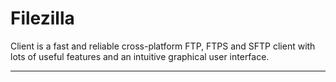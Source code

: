 # Filezilla

Client is a fast and reliable cross-platform FTP, FTPS and SFTP client with lots of useful features and an intuitive graphical user interface.

---